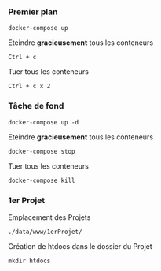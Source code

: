 ### Premier plan
```shell
docker-compose up
```
Eteindre **gracieusement** tous les conteneurs
```
Ctrl + c
```
Tuer tous les conteneurs
```
Ctrl + c x 2
```
### Tâche de fond
```shell
docker-compose up -d
```
Eteindre **gracieusement** tous les conteneurs
```shell
docker-compose stop
```
Tuer tous les conteneurs
```
docker-compose kill
```
### 1er Projet
Emplacement des Projets
```shell
./data/www/1erProjet/
```
Création de htdocs dans le dossier du Projet
```shell
mkdir htdocs
```
